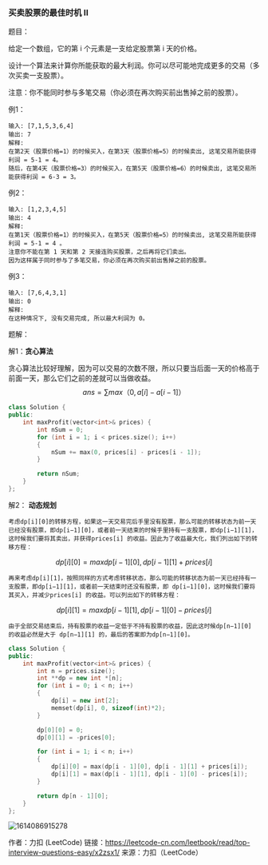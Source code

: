 

### 买卖股票的最佳时机 II

题目：

给定一个数组，它的第 i 个元素是一支给定股票第 i 天的价格。

设计一个算法来计算你所能获取的最大利润。你可以尽可能地完成更多的交易（多次买卖一支股票）。

注意：你不能同时参与多笔交易（你必须在再次购买前出售掉之前的股票）。



例1：

```
输入: [7,1,5,3,6,4]
输出: 7
解释: 
在第2天（股票价格=1）的时候买入，在第3天（股票价格=5）的时候卖出, 这笔交易所能获得利润 = 5-1 = 4。
随后，在第4天（股票价格=3）的时候买入，在第5天（股票价格=6）的时候卖出, 这笔交易所能获得利润 = 6-3 = 3。
```



例2：

```
输入: [1,2,3,4,5]
输出: 4
解释: 
在第1天（股票价格=1）的时候买入，在第5天（股票价格=5）的时候卖出, 这笔交易所能获得利润 = 5-1 = 4 。
注意你不能在第 1 天和第 2 天接连购买股票，之后再将它们卖出。
因为这样属于同时参与了多笔交易，你必须在再次购买前出售掉之前的股票。
```



例3：

```
输入: [7,6,4,3,1]
输出: 0
解释: 
在这种情况下, 没有交易完成, 所以最大利润为 0。
```



题解：

解1：**贪心算法**

贪心算法比较好理解，因为可以交易的次数不限，所以只要当后面一天的价格高于前面一天，那么它们之前的差就可以当做收益。
$$
ans= ∑max（{0,a[i]−a[i−1]}）
$$

```c++
class Solution {
public:
    int maxProfit(vector<int>& prices) {
		int nSum = 0;
		for (int i = 1; i < prices.size(); i++)
		{
			nSum += max(0, prices[i] - prices[i - 1]);
		}

		return nSum;
    }
};
```



解2： **动态规划**

```
考虑dp[i][0]的转移方程，如果这一天交易完后手里没有股票，那么可能的转移状态为前一天已经没有股票，即dp[i−1][0]，或者前一天结束的时候手里持有一支股票，即dp[i−1][1]，这时候我们要将其卖出，并获得prices[i] 的收益。因此为了收益最大化，我们列出如下的转移方程：
```

$$
dp[i][0]=max{dp[i−1][0],dp[i−1][1]+prices[i]}
$$

```
再来考虑dp[i][1]，按照同样的方式考虑转移状态，那么可能的转移状态为前一天已经持有一支股票，即dp[i−1][1]，或者前一天结束时还没有股票，即 dp[i−1][0]，这时候我们要将其买入，并减少prices[i] 的收益。可以列出如下的转移方程：
```

$$
dp[i][1]=max{dp[i−1][1],dp[i−1][0]−prices[i]}
$$

```
由于全部交易结束后，持有股票的收益一定低于不持有股票的收益，因此这时候dp[n−1][0] 的收益必然是大于 dp[n−1][1] 的，最后的答案即为dp[n−1][0]。
```

```c++
class Solution {
public:
    int maxProfit(vector<int>& prices) {
        int n = prices.size();
		int **dp = new int *[n];
		for (int i = 0; i < n; i++)
		{
			dp[i] = new int[2];
			memset(dp[i], 0, sizeof(int)*2);
		}

		dp[0][0] = 0; 
		dp[0][1] = -prices[0];

		for (int i = 1; i < n; i++)
		{
			dp[i][0] = max(dp[i - 1][0], dp[i - 1][1] + prices[i]);
			dp[i][1] = max(dp[i - 1][1], dp[i - 1][0] - prices[i]);
		}

		return dp[n - 1][0];
    }
};
```



![1614086915278](../../../../../../Typora-images/1614086915278.png)



作者：力扣 (LeetCode)
链接：https://leetcode-cn.com/leetbook/read/top-interview-questions-easy/x2zsx1/
来源：力扣（LeetCode）


